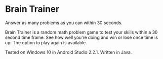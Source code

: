 # Brain Trainer
Answer as many problems as you can within 30 seconds.

Brain Trainer is a random math problem game to test your
skills within a 30 second time frame.
See how well you're doing and win or lose once time is up.
The option to play again is available.

Tested on Windows 10 in Android Studio 2.2.1. Written in Java.